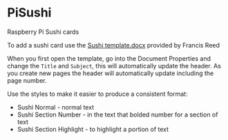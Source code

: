 # PiSushi
Raspberry Pi Sushi cards

To add a sushi card use the [Sushi template.docx](https://github.com/wolf99/PiSushi/blob/master/Sushi%20template.docx) provided by Francis Reed

When you first open the template, go into the Document Properties and change the `Title` and `Subject`, 
this will automatically update the header. As you create new pages the header will automatically update including the page number.

Use the styles to make it easier to produce a consistent format:
 - Sushi Normal - normal text
 - Sushi Section Number - in the text that bolded number for a section of text
 - Sushi Section Highlight - to highlight a portion of text

